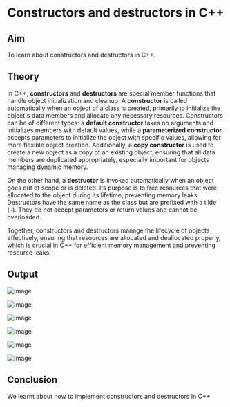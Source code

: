 # Constructors and destructors in C++
## Aim
To learn about constructors and destructors in C++.

## Theory
In C++, **constructors** and **destructors** are special member functions that handle object initialization and cleanup. A **constructor** is called automatically when an object of a class is created, primarily to initialize the object's data members and allocate any necessary resources. Constructors can be of different types: a **default constructor** takes no arguments and initializes members with default values, while a **parameterized constructor** accepts parameters to initialize the object with specific values, allowing for more flexible object creation. Additionally, a **copy constructor** is used to create a new object as a copy of an existing object, ensuring that all data members are duplicated appropriately, especially important for objects managing dynamic memory.

On the other hand, a **destructor** is invoked automatically when an object goes out of scope or is deleted. Its purpose is to free resources that were allocated to the object during its lifetime, preventing memory leaks. Destructors have the same name as the class but are prefixed with a tilde (`~`). They do not accept parameters or return values and cannot be overloaded.

Together, constructors and destructors manage the lifecycle of objects effectively, ensuring that resources are allocated and deallocated properly, which is crucial in C++ for efficient memory management and preventing resource leaks.

## Output
![image](https://github.com/user-attachments/assets/9fd049c1-5952-4646-97bf-ef27058e8294)

![image](https://github.com/user-attachments/assets/28cd46e8-6060-48f7-a0a4-31a482fa5c49)

![image](https://github.com/user-attachments/assets/792b063c-a787-41a6-9185-05f419956e0f)

![image](https://github.com/user-attachments/assets/20366146-0ae9-42df-9fdc-fb6b86473894)

![image](https://github.com/user-attachments/assets/1e8b47df-1dfd-4020-9cc3-89aad8c7100c)

![image](https://github.com/user-attachments/assets/86d104e2-0ba8-44de-a64a-0cac62a35df1)

## Conclusion
We learnt about how to implement constructors and destructors in C++

